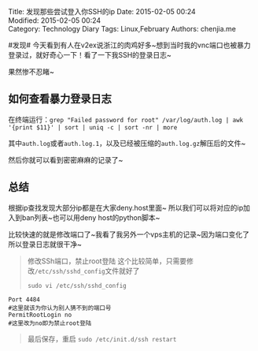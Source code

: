 Title: 发现那些尝试登入你SSH的ip
Date: 2015-02-05 00:24  
Modified: 2015-02-05 00:24  
Category: Technology Diary
Tags: Linux,February
Authors: chenjia.me


#发现#
今天看到有人在v2ex说浙江的肉鸡好多~想到当时我的vnc端口也被暴力登录过，就好奇心一下！看了一下我SSH的登录日志~

果然惨不忍睹~

## 如何查看暴力登录日志 ##
在终端运行：`grep "Failed password for root" /var/log/auth.log | awk '{print $11}' | sort | uniq -c | sort -nr | more`

其中`auth.log`或者`auth.log.1`，以及已经被压缩的`auth.log.gz`解压后的文件~

然后你就可以看到密密麻麻的记录了~

## 总结 ##
根据ip查找发现大部分ip都是在大家deny.host里面~
所以我们可以将对应的ip加入到ban列表~也可以用deny host的python脚本~

比较快速的就是修改端口了~我看了我另外一个vps主机的记录~因为端口变化了所以登录日志就很干净~

> 修改SSh端口，禁止root登陆
>这个比较简单，只需要修改`/etc/ssh/sshd_config`文件就好了
>
>`sudo vi /etc/ssh/sshd_config`
>
	Port 4484
	#这里就该为你认为别人猜不到的端口号
	PermitRootLogin no
	#这里改为no即为禁止root登陆
>最后保存，重启
>`sudo /etc/init.d/ssh restart`

